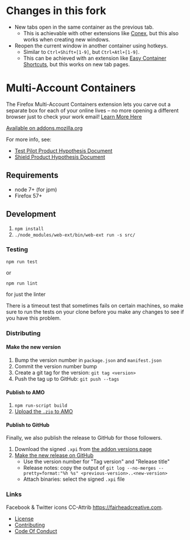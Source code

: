 # Changes in this fork

* New tabs open in the same container as the previous tab.
   * This is achievable with other extensions like [Conex](https://addons.mozilla.org/en-US/firefox/addon/conex/), but this also works when creating new windows.
* Reopen the current window in another container using hotkeys.
   * Similar to `Ctrl+Shift+[1-9]`, but `Ctrl+Atl+[1-9]`.
   * This can be achieved with an extension like [Easy Container Shortcuts](https://addons.mozilla.org/en-US/firefox/addon/easy-container-shortcuts/), but this works on new tab pages.

# Multi-Account Containers

The Firefox Multi-Account Containers extension lets you carve out a separate box for each of your online lives – no more opening a different browser just to check your work email! [Learn More Here](https://blog.mozilla.org/firefox/introducing-firefox-multi-account-containers/)

[Available on addons.mozilla.org](https://addons.mozilla.org/en-GB/firefox/addon/multi-account-containers/)

For more info, see:

* [Test Pilot Product Hypothesis Document](https://docs.google.com/document/d/1WQdHTVXROk7dYkSFluc6_hS44tqZjIrG9I-uPyzevE8/edit#)
* [Shield Product Hypothesis Document](https://docs.google.com/document/d/1vMD-fH_5hGDDqNvpRZk12_RhCN2WAe4_yaBamaNdtik/edit#)


## Requirements

* node 7+ (for jpm)
* Firefox 57+


## Development

1. `npm install`
2. `./node_modules/web-ext/bin/web-ext run -s src/`

### Testing
`npm run test`

or

`npm run lint`

for just the linter

There is a timeout test that sometimes fails on certain machines, so make sure to run the tests on your clone before you make any changes to see if you have this problem.

### Distributing
#### Make the new version

1. Bump the version number in `package.json` and `manifest.json`
2. Commit the version number bump
3. Create a git tag for the version: `git tag <version>`
4. Push the tag up to GitHub: `git push --tags`

#### Publish to AMO

1. `npm run-script build`
2. [Upload the `.zip` to AMO](https://addons.mozilla.org/en-US/developers/addon/multi-account-containers/versions/submit/)

#### Publish to GitHub
Finally, we also publish the release to GitHub for those followers.

1. Download the signed `.xpi` from [the addon versions page](https://addons.mozilla.org/en-US/developers/addon/multi-account-containers/versions)
2. [Make the new release on
   GitHub](https://github.com/mozilla/multi-account-containers/releases/new)
   * Use the version number for "Tag version" and "Release title"
   * Release notes: copy the output of `git log --no-merges --pretty=format:"%h %s" <previous-version>..<new-version>`
   * Attach binaries: select the signed `.xpi` file

### Links

Facebook & Twitter icons CC-Attrib https://fairheadcreative.com.

- [License](./LICENSE.txt)
- [Contributing](./CONTRIBUTING.md)
- [Code Of Conduct](./CODE_OF_CONDUCT.md)
